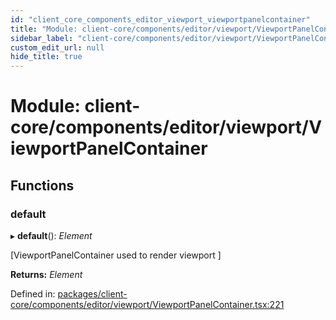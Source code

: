 ```yaml
---
id: "client_core_components_editor_viewport_viewportpanelcontainer"
title: "Module: client-core/components/editor/viewport/ViewportPanelContainer"
sidebar_label: "client-core/components/editor/viewport/ViewportPanelContainer"
custom_edit_url: null
hide_title: true
---
```


# Module: client-core/components/editor/viewport/ViewportPanelContainer

## Functions

### default

▸ **default**(): *Element*

[ViewportPanelContainer used to render viewport ]

**Returns:** *Element*

Defined in: [packages/client-core/components/editor/viewport/ViewportPanelContainer.tsx:221](https://github.com/xr3ngine/xr3ngine/blob/9d253dc38/packages/client-core/components/editor/viewport/ViewportPanelContainer.tsx#L221)
